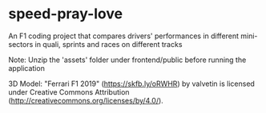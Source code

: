 # speed-pray-love
An F1 coding project that compares drivers' performances in different mini-sectors in quali, sprints and races on different tracks

Note: Unzip the 'assets' folder under frontend/public before running the application

3D Model: "Ferrari F1 2019" (https://skfb.ly/oRWHR) by valvetin is licensed under Creative Commons Attribution (http://creativecommons.org/licenses/by/4.0/).

